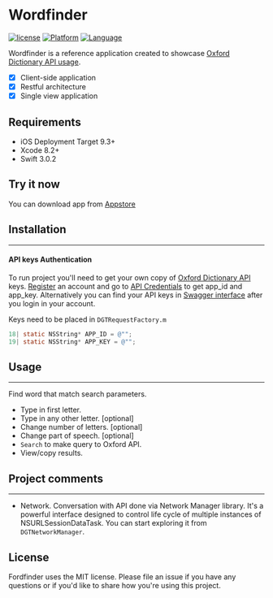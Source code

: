 # Wordfinder
[![license](https://img.shields.io/github/license/mashape/apistatus.svg)]()
[![Platform](https://img.shields.io/badge/platform-iOS-lightgrey.svg)]()
[![Language](https://img.shields.io/badge/language-swift%203%20%7C%20objc-green.svg)]()

Wordfinder is a reference application created to showcase [Oxford Dictionary API usage](https://developer.oxforddictionaries.com).

- [x] Client-side application
- [x] Restful architecture
- [x] Single view application

## Requirements

- iOS Deployment Target 9.3+
- Xcode 8.2+
- Swift 3.0.2

## Try it now
You can download app from  [Appstore](https://itunes.apple.com/us/app/wordfinder-your-personal-crossword/id1199800362?ls=1&mt=8)

## Installation
---
#### API keys Authentication
To run project you'll need to get your own copy of [Oxford Dictionary API](https://developer.oxforddictionaries.com/documentation/getting_started) keys. 
[Register](https://developer.oxforddictionaries.com/?tag=#plans) an account and go to [API Credentials](https://developer.oxforddictionaries.com/admin/applications) to get app_id and app_key. Alternatively you can find your API keys in [Swagger interface](https://developer.oxforddictionaries.com/documentation) after you login in your account.

Keys need to be placed in `DGTRequestFactory.m`
```objective-c
18| static NSString* APP_ID = @"";
19| static NSString* APP_KEY = @"";
```

## Usage
---
Find word that match search parameters. 
- Type in first letter.
- Type in any other letter. [optional]
- Change number of letters. [optional]
- Change part of speech. [optional]
- `Search` to make query to Oxford API.
- View/copy results.

## Project comments
---
- Network. Conversation with API done via Network Manager library. It's a powerful interface designed to control life cycle of multiple instances of NSURLSessionDataTask. You can start exploring it from `DGTNetworkManager`.


## License

Fordfinder uses the MIT license. Please file an issue if you have any questions or if you'd like to share how you're using this project.
